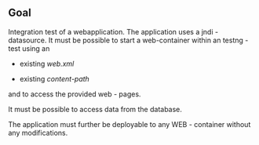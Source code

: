 Goal
----

Integration test of a webapplication. The application uses a jndi - datasource.
It must be possible to start a web-container within an testng - test using
an

* existing _web.xml_

* existing _content-path_

and to access the provided web - pages.
 
It must be possible to access data from the database. 
 
The application must further be deployable to any WEB - container without any modifications.

